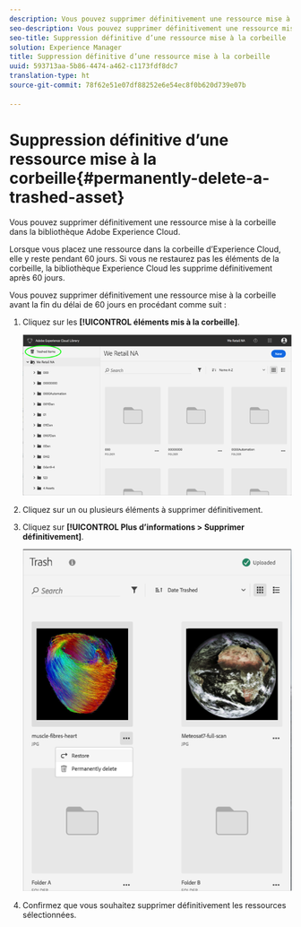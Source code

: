 ```yaml
---
description: Vous pouvez supprimer définitivement une ressource mise à la corbeille dans la bibliothèque Adobe Experience Cloud.
seo-description: Vous pouvez supprimer définitivement une ressource mise à la corbeille dans la bibliothèque Adobe Experience Cloud.
seo-title: Suppression définitive d’une ressource mise à la corbeille
solution: Experience Manager
title: Suppression définitive d’une ressource mise à la corbeille
uuid: 593713aa-5b86-4474-a462-c1173fdf8dc7
translation-type: ht
source-git-commit: 78f62e51e07df88252e6e54ec8f0b620d739e07b

---
```



# Suppression définitive d’une ressource mise à la corbeille{#permanently-delete-a-trashed-asset}

Vous pouvez supprimer définitivement une ressource mise à la corbeille dans la bibliothèque Adobe Experience Cloud.

Lorsque vous placez une ressource dans la corbeille d’Experience Cloud, elle y reste pendant 60 jours. Si vous ne restaurez pas les éléments de la corbeille, la bibliothèque Experience Cloud les supprime définitivement après 60 jours.

Vous pouvez supprimer définitivement une ressource mise à la corbeille avant la fin du délai de 60 jours en procédant comme suit :

1. Cliquez sur les **[!UICONTROL éléments mis à la corbeille]**.

   ![](assets/library_general_trashed_items.png)

1. Cliquez sur un ou plusieurs éléments à supprimer définitivement.
1. Cliquez sur **[!UICONTROL Plus d’informations &gt; Supprimer définitivement]**.

   ![](assets/library_restore_perm_delete.png)

1. Confirmez que vous souhaitez supprimer définitivement les ressources sélectionnées.

